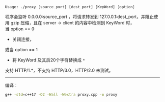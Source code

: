 `Usage: ./proxy [source_port] [dest_port] [KeyWord] [option]`

程序会监听 0.0.0.0:source_port ，将请求转发到 127.0.0.1:dest_port，并阻止使用 gzip 压缩，且在 server -> client 的内容中检测到 KeyWord 时，    
当 option == 0  
- 关闭连接，

或当 option == 1  
- 将 KeyWord 及其后20个字符替换成 `*`

支持 HTTP/1.*，不支持 HTTP/3.0，HTTP/2.0 未测试。

---

编译：
```sh
g++ -std=c++17 -O2 -Wall -Wextra proxy.cpp -o proxy
```

